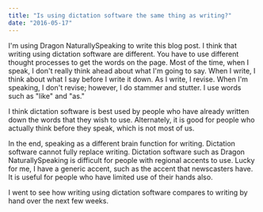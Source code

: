 ```yaml
---
title: "Is using dictation software the same thing as writing?"
date: "2016-05-17"
---
```


I'm using Dragon NaturallySpeaking to write this blog post. I think that writing using dictation software are different. You have to use different thought processes to get the words on the page. Most of the time, when I speak, I don't really think ahead about what I'm going to say. When I write, I think about what I say before I write it down. As I write, I revise. When I'm speaking, I don't revise; however, I do stammer and stutter. I use words such as "like" and "as."

I think dictation software is best used by people who have already written down the words that they wish to use. Alternately, it is good for people who actually think before they speak, which is not most of us.

In the end, speaking as a different brain function for writing. Dictation software cannot fully replace writing. Dictation software such as Dragon NaturallySpeaking is difficult for people with regional accents to use. Lucky for me, I have a generic accent, such as the accent that newscasters have. It is useful for people who have limited use of their hands also.

I went to see how writing using dictation software compares to writing by hand over the next few weeks.
